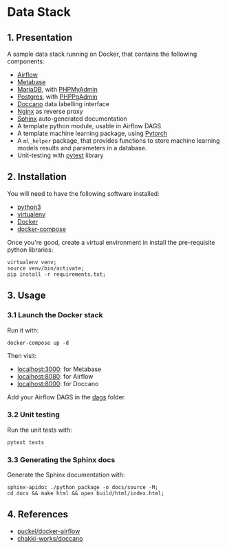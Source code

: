 # Data Stack

## 1. Presentation

A sample data stack running on Docker, that contains the following components:

- [Airflow](https://airflow.apache.org/)
- [Metabase](https://metabase.com/)
- [MariaDB](https://mariadb.org/), with [PHPMyAdmin](https://www.phpmyadmin.net/)
- [Postgres](https://www.postgresql.org/), with [PHPPgAdmin](http://phppgadmin.sourceforge.net/doku.php)
- [Doccano](https://github.com/chakki-works/doccano) data labelling interface
- [Nginx](https://nginx.com) as reverse proxy
- [Sphinx](http://www.sphinx-doc.org/en/master/) auto-generated documentation
- A template python module, usable in Airflow DAGS
- A template machine learning package, using [Pytorch](https://pytorch.org)
- A `ml_helper` package, that provides functions to store machine learning models results and parameters in a database.
- Unit-testing with [pytest](https://docs.pytest.org/en/latest/) library

## 2. Installation

You will need to have the following software installed:

- [python3](https://www.python.org/)
- [virtualenv](https://virtualenv.pypa.io/en/latest/)
- [Docker](https://www.docker.com/)
- [docker-compose](https://docs.docker.com/compose/)

Once you're good, create a virtual environment in install the pre-requisite python libraries:

```text
virtualenv venv;
source venv/bin/activate;
pip install -r requirements.txt;
```

## 3. Usage

### 3.1 Launch the Docker stack

Run it with:

``` text
docker-compose up -d
```

Then visit:

- [localhost:3000](http://localhost:3000): for Metabase
- [localhost:8080](http://localhost:8080): for Airflow
- [localhost:8000](http://localhost:8080): for Doccano

Add your Airflow DAGS in the [dags](./dags) folder.

### 3.2 Unit testing

Run the unit tests with:

```text
pytest tests
```

### 3.3 Generating the Sphinx docs

Generate the Sphinx documentation with:

```text
sphinx-apidoc ./python_package -o docs/source -M;
cd docs && make html && open build/html/index.html;
```

## 4. References

- [puckel/docker-airflow](https://github.com/puckel/docker-airflow)
- [chakki-works/doccano](https://github.com/chakki-works/doccano)

